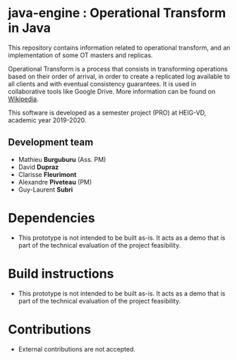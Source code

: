 # java-engine : Operational Transform in Java

This repository contains information related to operational transform, and an implementation of some OT masters and replicas.

Operational Transform is a process that consists in transforming operations based on their order of arrival, in order to create a replicated log available to all clients and with eventual consistency guarantees. It is used in collaborative tools like Google Drive. More information can be found on [Wikipedia](https://en.wikipedia.org/wiki/Operational_transformation).

This software is developed as a semester project (PRO) at HEIG-VD, academic year 2019-2020.

## Development team

+ Mathieu **Burguburu** (Ass. PM)
+ David **Dupraz**
+ Clarisse **Fleurimont**
+ Alexandre **Piveteau** (PM)
+ Guy-Laurent **Subri**

# Dependencies

+ This prototype is not intended to be built as-is. It acts as a demo that is part of the technical evaluation of the project feasibility.

# Build instructions

+ This prototype is not intended to be built as-is. It acts as a demo that is part of the technical evaluation of the project feasibility.

# Contributions

+ External contributions are not accepted.